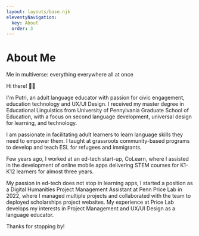 ```yaml
---
layout: layouts/base.njk
eleventyNavigation:
  key: About
  order: 3
---
```

# About Me

Me in multiverse: everything everywhere all at once



Hi there! 👋🏼

I'm Putri, an adult language educator with passion for civic engagement, education technology and UX/UI Design. I received my master degree in Educational Linguistics from University of Pennylvania Graduate School of Education, with a focus on second language development, universal design for learning, and technology.

I am passionate in facilitating adult learners to learn language skills they need to empower them. I taught at grassroots community-based programs to develop and teach ESL for refugees and immigrants.

Few years ago, I worked at an ed-tech start-up, CoLearn, where I assisted in the development of online mobile apps delivering STEM courses for K1-K12 learners for almost three years. 

My passion in ed-tech does not stop in learning apps, I started a position as a Digital Humanities Project Management Assistant at Penn Price Lab in 2022, where I managed multiple projects and collaborated with the team to deployed scholarships project websites. My experience at Price Lab develops my interests in Project Management and UX/UI Design as a language educator.


Thanks for stopping by!